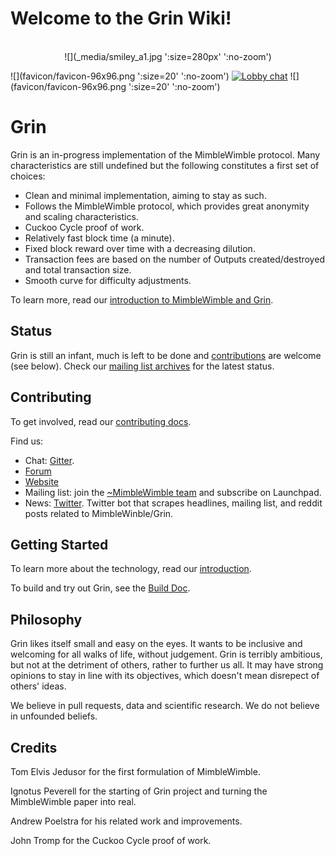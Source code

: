 # Welcome to the Grin Wiki!
<br>
<center>![](_media/smiley_a1.jpg ':size=280px' ':no-zoom')</center>

![](favicon/favicon-96x96.png ':size=20' ':no-zoom')  [![Lobby chat](https://img.shields.io/gitter/room/nwjs/nw.js.svg)](https://gitter.im/grin_community/Lobby) ![](favicon/favicon-96x96.png ':size=20' ':no-zoom')

# Grin

Grin is an in-progress implementation of the MimbleWimble protocol. Many characteristics are still undefined but the following constitutes a first set of choices:

  * Clean and minimal implementation, aiming to stay as such.
  * Follows the MimbleWimble protocol, which provides great anonymity and scaling characteristics.
  * Cuckoo Cycle proof of work.
  * Relatively fast block time (a minute).
  * Fixed block reward over time with a decreasing dilution.
  * Transaction fees are based on the number of Outputs created/destroyed and total transaction size.
  * Smooth curve for difficulty adjustments.

To learn more, read our [introduction to MimbleWimble and Grin](https://github.com/mimblewimble/grin/blob/master/doc/intro.md).

## Status

Grin is still an infant, much is left to be done and [contributions](CONTRIBUTING.md) are welcome (see below). Check our [mailing list archives](https://lists.launchpad.net/mimblewimble/) for the latest status.

## Contributing

To get involved, read our [contributing docs](Hacking-and-contributing.md).

Find us:

* Chat: [Gitter](https://gitter.im/grin_community/Lobby).
* [Forum](https://www.grin-forum.org/)
* [Website](https://grin-tech.org)
* Mailing list: join the [~MimbleWimble team](https://launchpad.net/~mimblewimble) and subscribe on Launchpad.
* News: [Twitter](https://twitter.com/grinmw). Twitter bot that scrapes headlines, mailing list, and reddit posts related to MimbleWinble/Grin.

## Getting Started

To learn more about the technology, read our [introduction](https://github.com/mimblewimble/grin/blob/master/doc/intro.md).

To build and try out Grin, see the [Build Doc](Building.md).

## Philosophy

Grin likes itself small and easy on the eyes. It wants to be inclusive and welcoming for all walks of life, without judgement. Grin is terribly ambitious, but not at the detriment of others, rather to further us all. It may have strong opinions to stay in line with its objectives, which doesn't mean disrepect of others' ideas.

We believe in pull requests, data and scientific research. We do not believe in unfounded beliefs.

## Credits

Tom Elvis Jedusor for the first formulation of MimbleWimble.

Ignotus Peverell for the starting of Grin project and turning the MimbleWimble paper into real.

Andrew Poelstra for his related work and improvements.

John Tromp for the Cuckoo Cycle proof of work.
